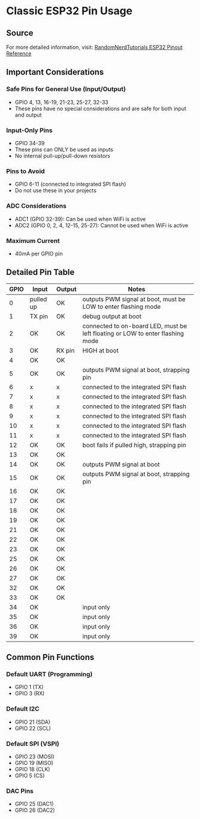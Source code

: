 # Classic ESP32 Pin Usage

## Source
For more detailed information, visit: [RandomNerdTutorials ESP32 Pinout Reference](https://randomnerdtutorials.com/esp32-pinout-reference-gpios/)

## Important Considerations

### Safe Pins for General Use (Input/Output)
- GPIO 4, 13, 16-19, 21-23, 25-27, 32-33
- These pins have no special considerations and are safe for both input and output

### Input-Only Pins
- GPIO 34-39
- These pins can ONLY be used as inputs
- No internal pull-up/pull-down resistors

### Pins to Avoid
- GPIO 6-11 (connected to integrated SPI flash)
- Do not use these in your projects

### ADC Considerations
- ADC1 (GPIO 32-39): Can be used when WiFi is active
- ADC2 (GPIO 0, 2, 4, 12-15, 25-27): Cannot be used when WiFi is active

### Maximum Current
- 40mA per GPIO pin

## Detailed Pin Table

| GPIO | Input      | Output | Notes |
|------|-----------|--------|------------------------------------------------------------|
| 0    | pulled up | OK     | outputs PWM signal at boot, must be LOW to enter flashing mode |
| 1    | TX pin    | OK     | debug output at boot |
| 2    | OK        | OK     | connected to on-board LED, must be left floating or LOW to enter flashing mode |
| 3    | OK        | RX pin | HIGH at boot |
| 4    | OK        | OK     |  |
| 5    | OK        | OK     | outputs PWM signal at boot, strapping pin |
| 6    | x         | x      | connected to the integrated SPI flash |
| 7    | x         | x      | connected to the integrated SPI flash |
| 8    | x         | x      | connected to the integrated SPI flash |
| 9    | x         | x      | connected to the integrated SPI flash |
| 10   | x         | x      | connected to the integrated SPI flash |
| 11   | x         | x      | connected to the integrated SPI flash |
| 12   | OK        | OK     | boot fails if pulled high, strapping pin |
| 13   | OK        | OK     |  |
| 14   | OK        | OK     | outputs PWM signal at boot |
| 15   | OK        | OK     | outputs PWM signal at boot, strapping pin |
| 16   | OK        | OK     |  |
| 17   | OK        | OK     |  |
| 18   | OK        | OK     |  |
| 19   | OK        | OK     |  |
| 21   | OK        | OK     |  |
| 22   | OK        | OK     |  |
| 23   | OK        | OK     |  |
| 25   | OK        | OK     |  |
| 26   | OK        | OK     |  |
| 27   | OK        | OK     |  |
| 32   | OK        | OK     |  |
| 33   | OK        | OK     |  |
| 34   | OK        |        | input only |
| 35   | OK        |        | input only |
| 36   | OK        |        | input only |
| 39   | OK        |        | input only |

## Common Pin Functions

### Default UART (Programming)
- GPIO 1 (TX)
- GPIO 3 (RX)

### Default I2C
- GPIO 21 (SDA)
- GPIO 22 (SCL)

### Default SPI (VSPI)
- GPIO 23 (MOSI)
- GPIO 19 (MISO)
- GPIO 18 (CLK)
- GPIO 5  (CS)

### DAC Pins
- GPIO 25 (DAC1)
- GPIO 26 (DAC2)

